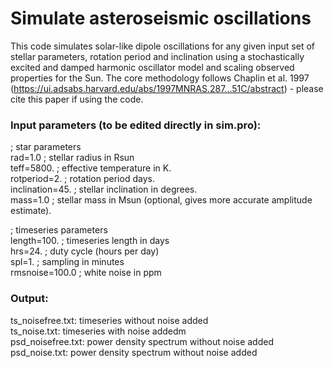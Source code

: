 # Simulate asteroseismic oscillations

This code simulates solar-like dipole oscillations for any given input set of stellar parameters, rotation period and inclination using a stochastically excited and damped harmonic oscillator model and scaling observed properties for the Sun. The core methodology follows Chaplin et al. 1997 (https://ui.adsabs.harvard.edu/abs/1997MNRAS.287...51C/abstract) - please cite this paper if using the code.

### Input parameters (to be edited directly in sim.pro):

; star parameters  
rad=1.0     	  ; stellar radius in Rsun  <br/>
teff=5800.  	  ; effective temperature in K. <br/>
rotperiod=2.	  ; rotation period days. <br/>
inclination=45. ; stellar inclination in degrees. <br/>
mass=1.0        ; stellar mass in Msun (optional, gives more accurate amplitude estimate). <br/>

; timeseries parameters <br/>
length=100.	    ; timeseries length in days <br/>
hrs=24.		      ; duty cycle (hours per day) <br/>
spl=1.	    	  ; sampling in minutes <br/>
rmsnoise=100.0  ; white noise in ppm <br/>


### Output:

ts_noisefree.txt: timeseries without noise added <br/>
ts_noise.txt: timeseries with noise addedm <br/>
psd_noisefree.txt: power density spectrum without noise added <br/>
psd_noise.txt: power density spectrum without noise added <br/>
